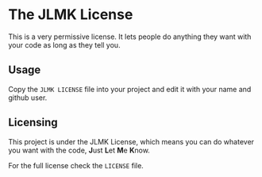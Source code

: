 # The JLMK License

This is a very permissive license. It lets people do anything they want with your code as long as they tell you. 

## Usage

Copy the `JLMK LICENSE` file into your project and edit it with your name and github user.

## Licensing

This project is under the JLMK License, which means you can do whatever you want with the code, **J**ust **L**et **M**e **K**now.

For the full license check the `LICENSE` file.